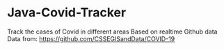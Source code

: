 # Java-Covid-Tracker
Track the cases of Covid in different areas
Based on realtime Github data 
Data from: https://github.com/CSSEGISandData/COVID-19
